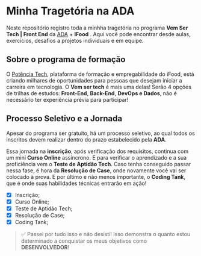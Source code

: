 # Minha Tragetória na ADA
Neste repositório registro toda a minhha tragetória no programa **Vem Ser Tech | Front End** da [ADA](https://ada.tech/) + **IFood** . Aqui você pode encontrar desde aulas, exercícios, desafios a projetos individuais e em equipe.

## Sobre o programa de formação
O [Potência Tech](https://potenciatech.com.br/), plataforma de formação e empregabilidade do iFood, está criando milhares de oportunidades para pessoas que desejam iniciar a carreira em tecnologia. O **Vem ser tech** é mais uma delas! Serão 4 opções de trilhas de estudos: **Front-End**, **Back-End**, **DevOps e Dados**, não é necessário ter experiência prévia para participar!

## Processo Seletivo e a Jornada
Apesar do programa ser gratuito, há um processo seletivo, ao qual todos os inscritos devem realizar dentro do prazo estabelecido pela **ADA**.

Essa jornada na **inscrição**, após verificação dos requisitos, continua com um mini **Curso Online** assíncrono. E para verificar o aprendizado e a sua proficiência vem o **Teste de Aptidão Tech**.
Caso tenha conseguido passar nessa fase, é hora da **Resolução de Case**, onde novamente você vai ser colocado à prova. E por último e não menos importante, o **Coding Tank**, que é onde suas habilidades técnicas entrarão em ação!</br>
- [x] Inscrição;</br>
- [x] Curso Online;</br>
- [x] Teste de Aptidão Tech;</br>
- [x] Resolução de Case;</br>
- [x] Coding Tank;</br>

>✅ Passei por tudo isso e não desisti! Isso demonstra o quanto estou determinado a conquistar os meus objetivos como **DESENVOLVEDOR**!